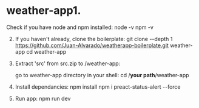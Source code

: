 # weather-app1. 
Check if you have node and npm installed:
	node -v
	npm -v

2. If you haven't already, clone the boilerplate: 
	git clone --depth 1 https://github.com/Juan-Alvarado/weatherapp-boilerplate.git weather-app
	cd weather-app

3. Extract 'src' from src.zip to /weather-app:

	go to weather-app directory in your shell: 
		cd /**your path**/weather-app

4. Install dependancies:
	npm install
	npm i preact-status-alert --force

5. Run app:
	npm run dev
